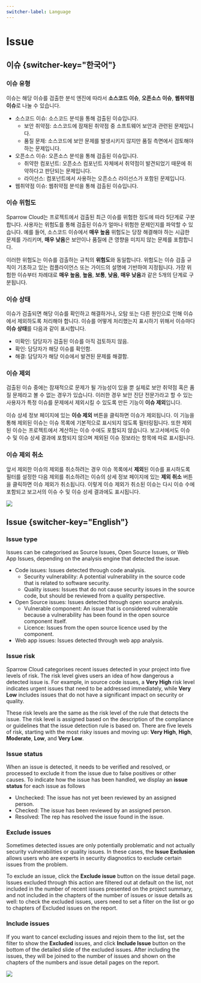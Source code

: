 ```yaml
---
switcher-label: Language
---
```


# Issue


## 이슈 {switcher-key="한국어"}

### 이슈 유형 

이슈는 해당 이슈를 검출한 분석 엔진에 따라서 **소스코드 이슈**, **오픈소스 이슈**, **웹취약점 이슈**로 나눌 수 있습니다.

- 소스코드 이슈: 소스코드 분석을 통해 검출된 이슈입니다.
  - 보안 취약점: 소스코드에 잠재된 취약점 중 소프트웨어 보안과 관련된 문제입니다.
  - 품질 문제: 소스코드에 보안 문제를 발생시키지 않지만 품질 측면에서 검토해야 하는 문제입니다.
- 오픈소스 이슈: 오픈소스 분석을 통해 검출된 이슈입니다.
  - 취약한 컴포넌트: 오픈소스 컴포넌트 자체에서 취약점이 발견되었기 때문에 취약하다고 판단되는 문제입니다.
  - 라이선스: 컴포넌트에서 사용하는 오픈소스 라이선스가 포함된 문제입니다.
- 웹취약점 이슈: 웹취약점 분석을 통해 검출된 이슈입니다.


### 이슈 위험도 

Sparrow Cloud는 프로젝트에서 검출된 최근 이슈를 위험한 정도에 따라 5단계로 구분합니다. 사용자는 위험도를 통해 검출된 이슈가 얼마나 위험한 문제인지를 파악할 수 있습니다. 예를 들어, 소스코드 이슈에서 **매우 높음** 위험도는 당장 해결해야 하는 시급한 문제를 가리키며, **매우 낮음**은 보안이나 품질에 큰 영향을 미치지 않는 문제를 포함합니다.

이러한 위험도는 이슈를 검출하는 규칙의 **위험도**와 동일합니다. 위험도는 이슈 검출 규칙이 기초하고 있는 컴플라이언스 또는 가이드의 설명에 기반하여 지정됩니다. 가장 위험한 이슈부터 차례대로 **매우 높음**, **높음**, **보통**, **낮음**, **매우 낮음**과 같은 5개의 단계로 구분됩니다.


### 이슈 상태 

이슈가 검출되면 해당 이슈를 확인하고 해결하거나, 오탐 또는 다른 원인으로 인해 이슈에서 제외하도록 처리해야 합니다. 이슈를 어떻게 처리했는지 표시하기 위해서 이슈마다 **이슈 상태**를 다음과 같이 표시합니다.

- 미확인: 담당자가 검출된 이슈를 아직 검토하지 않음.
- 확인: 담당자가 해당 이슈를 확인함.
- 해결: 담당자가 해당 이슈에서 발견된 문제를 해결함.


### 이슈 제외 

검출된 이슈 중에는 잠재적으로 문제가 될 가능성이 있을 뿐 실제로 보안 취약점 혹은 품질 문제라고 볼 수 없는 경우가 있습니다. 이러한 경우 보안 진단 전문가라고 할 수 있는 사용자가 특정 이슈를 문제에서 제외시킬 수 있도록 만든 기능이 **이슈 제외**입니다.

이슈 상세 정보 페이지에 있는 **이슈 제외** 버튼을 클릭하면 이슈가 제외됩니다. 이 기능을 통해 제외된 이슈는 이슈 목록에 기본적으로 표시되지 않도록 필터링됩니다. 또한 제외된 이슈는 프로젝트에서 계산하는 이슈 수에도 포함되지 않습니다. 보고서에서도 이슈 수 및 이슈 상세 결과에 포함되지 않으며 제외된 이슈 정보라는 항목에 따로 표시됩니다.

### 이슈 제외 취소

앞서 제외한 이슈의 제외를 취소하려는 경우 이슈 목록에서 **제외**된 이슈를 표시하도록 필터를 설정한 다음 제외를 취소하려는 이슈의 상세 정보 페이지에 있는 **제외 취소** 버튼을 클릭하면 이슈 제외가 취소됩니다. 이렇게 이슈 제외가 취소된 이슈는 다시 이슈 수에 포함되고 보고서의 이슈 수 및 이슈 상세 결과에도 표시됩니다.

 <img src="이슈제외취소.png" />


## Issue {switcher-key="English"}

### Issue type

Issues can be categorised as Source Issues, Open Source Issues, or Web App Issues, depending on the analysis engine that detected the issue.

- Code issues: Issues detected through code analysis.
  - Security vulnerability: A potential vulnerability in the source code that is related to software security.
  - Quality issues: Issues that do not cause security issues in the source code, but should be reviewed from a quality perspective.
- Open Source issues: Issues detected through open source analysis.
  - Vulnerable component: An issue that is considered vulnerable because a vulnerability has been found in the open source component itself.
  - Licence: Issues from the open source licence used by the component.
- Web app issues: Issues detected through web app analysis.


### Issue risk 

Sparrow Cloud categorises recent issues detected in your project into five levels of risk. The risk level gives users an idea of how dangerous a detected issue is. For example, in source code issues, a **Very High** risk level indicates urgent issues that need to be addressed immediately, while **Very Low** includes issues that do not have a significant impact on security or quality.

These risk levels are the same as the risk level of the rule that detects the issue. The risk level is assigned based on the description of the compliance or guidelines that the issue detection rule is based on. There are five levels of risk, starting with the most risky issues and moving up: **Very High**, **High**, **Moderate**, **Low**, and **Very Low**.


### Issue status 

When an issue is detected, it needs to be verified and resolved, or processed to exclude it from the issue due to false positives or other causes. To indicate how the issue has been handled, we display an **issue status** for each issue as follows

- Unchecked: The issue has not yet been reviewed by an assigned person.
- Checked: The issue has been reviewed by an assigned person.
- Resolved: The rep has resolved the issue found in the issue.


### Exclude issues 

Sometimes detected issues are only potentially problematic and not actually security vulnerabilities or quality issues. In these cases, the **Issue Exclusion** allows users who are experts in security diagnostics to exclude certain issues from the problem.

To exclude an issue, click the **Exclude issue** button on the issue detail page. Issues excluded through this action are filtered out at default on the list, not included in the number of recent issues presented on the project summary, and not included in the chapters of the number of issues or issue details as well: to check the excluded issues, users need to set a filter on the list or go to chapters of Excluded issues on the report.

### Include issues

If you want to cancel excluding issues and rejoin them to the list, set the filter to show the **Excluded** issues, and click **Include Issue** button on the bottom of the detailed slide of the excluded issues. After including the issues, they will be joined to the number of issues and shown on the chapters of the numbers and issue detail pages on the report.

 <img src="includeIssue.png" />

